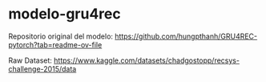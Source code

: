 # modelo-gru4rec

Repositorio original del modelo: https://github.com/hungpthanh/GRU4REC-pytorch?tab=readme-ov-file

Raw Dataset: https://www.kaggle.com/datasets/chadgostopp/recsys-challenge-2015/data